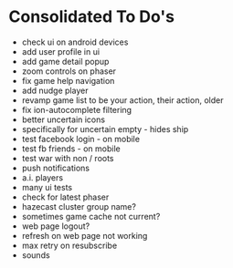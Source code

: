Consolidated To Do's
====================

- check ui on android devices
- add user profile in ui
- add game detail popup
- zoom controls on phaser
- fix game help navigation
- add nudge player
- revamp game list to be your action, their action, older
- fix ion-autocomplete filtering
- better uncertain icons
- specifically for uncertain empty - hides ship
- test facebook login - on mobile
- test fb friends - on mobile
- test war with non / roots
- push notifications
- a.i. players
- many ui tests
- check for latest phaser
- hazecast cluster group name?
- sometimes game cache not current?
- web page logout?
- refresh on web page not working
- max retry on resubscribe
- sounds